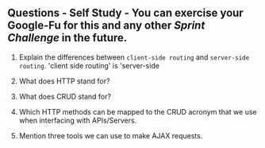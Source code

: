 ## Questions - Self Study - You can exercise your Google-Fu for this and any other _Sprint Challenge_ in the future.

1. Explain the differences between `client-side routing` and `server-side routing`.
'client side routing' is
'server-side

2. What does HTTP stand for? 


3. What does CRUD stand for? 


4. Which HTTP methods can be mapped to the CRUD acronym that we use when interfacing with APIs/Servers.


5. Mention three tools we can use to make AJAX requests.

